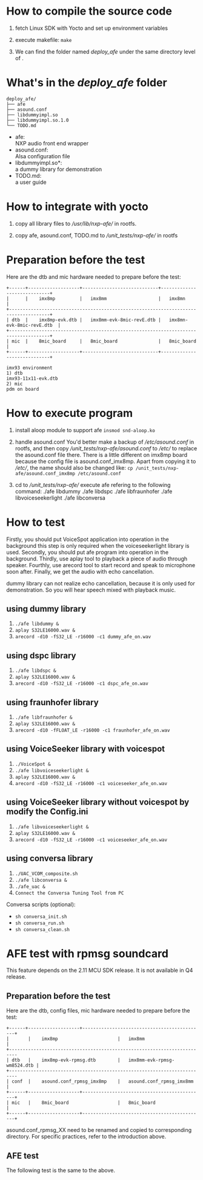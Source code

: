 # How to compile the source code

1. fetch Linux SDK with Yocto and set up environment variables
   
2. execute makefile: `make`

3. We can find the folder named *deploy_afe* under the same directory level of
<audio-front-end>.

# What's in the *deploy_afe* folder
```
deploy_afe/
├── afe
├── asound.conf
├── libdummyimpl.so
├── libdummyimpl.so.1.0
└── TODO.md
```
- afe:  
  NXP audio front end wrapper 
- asound.conf:  
  Alsa configuration file
- libdummyimpl.so*:  
  a dummy library for demonstration
- TODO.md:  
  a user guide

# How to integrate with yocto

1. copy all library files to */usr/lib/nxp-afe/* in rootfs.

2. copy afe, asound.conf, TODO.md to */unit_tests/nxp-afe/* in rootfs 

# Preparation before the test

Here are the dtb and mic hardware needed to prepare before the test:

```
+------+-------------------+----------------------------+-----------------------------+
|      |    imx8mp         |   imx8mm                   |   imx8mn                    |
+-------------------------------------------------------------------------------------+
| dtb  |    imx8mp-evk.dtb |   imx8mm-evk-8mic-revE.dtb |   imx8mn-evk-8mic-revE.dtb  |
+-------------------------------------------------------------------------------------+
| mic  |    8mic_board     |   8mic_board               |   8mic_board                |
+------+-------------------+----------------------------+-----------------------------+

imx93 environment
1) dtb
imx93-11x11-evk.dtb
2) mic
pdm on board
```

# How to execute program

1. install aloop module to support afe
`insmod snd-aloop.ko`

2. handle asound.conf
You'd better make a backup of */etc/asound.conf* in rootfs, 
and then copy */unit_tests/nxp-afe/asound.conf* to */etc/* to replace 
the asound.conf file there. There is a little different on imx8mp board
because the config file is asound.conf_imx8mp. Apart from copying it to */etc/*, 
the name should also be changed like:
`cp /unit_tests/nxp-afe/asound.conf_imx8mp /etc/asound.conf`

3. cd to */unit_tests/nxp-afe/* execute afe refering to the following command:
./afe libdummy
./afe libdspc
./afe libfraunhofer
./afe libvoiceseekerlight
./afe libconversa

# How to test

Firstly, you should put VoiceSpot application into operation in the background
this step is only required when the voiceseekerlight library is used.
Secondly, you should put afe program into operation in the background.
Thirdly, use aplay tool to playback a piece of audio through speaker.
Fourthly, use arecord tool to start record and speak to microphone soon after.
Finally, we get the audio with echo cancellation.

dummy library can not realize echo cancellation, because it is only used for
demonstration. So you will hear speech mixed with playback music.

## using dummy library
1. `./afe libdummy &`
2. `aplay S32LE16000.wav &`
3. `arecord -d10 -fS32_LE -r16000 -c1 dummy_afe_on.wav`

## using dspc library
1. `./afe libdspc &`
2. `aplay S32LE16000.wav &`
3. `arecord -d10 -fS32_LE -r16000 -c1 dspc_afe_on.wav`

## using fraunhofer library
1. `./afe libfraunhofer &`
2. `aplay S32LE16000.wav &`
3. `arecord -d10 -fFLOAT_LE -r16000 -c1 fraunhofer_afe_on.wav`

## using VoiceSeeker library with voicespot
1. `./VoiceSpot &`
2. `./afe libvoiceseekerlight &`
3. `aplay S32LE16000.wav &`
4. `arecord -d10 -fS32_LE -r16000 -c1 voiceseeker_afe_on.wav`

## using VoiceSeeker library without voicespot by modify the Config.ini
1. `./afe libvoiceseekerlight &`
2. `aplay S32LE16000.wav &`
3. `arecord -d10 -fS32_LE -r16000 -c1 voiceseeker_afe_on.wav`

## using conversa library
1. `./UAC_VCOM_composite.sh`
2. `./afe libconversa &`
3. `./afe_uac &`
4. `Connect the Conversa Tuning Tool from PC`

Conversa scripts (optional):

- `sh conversa_init.sh`
- `sh conversa_run.sh`
- `sh conversa_clean.sh`

# AFE test with rpmsg soundcard
This feature depends on the 2.11 MCU SDK release. It is not available in Q4 release.

## Preparation before the test

Here are the dtb, config files, mic hardware needed to prepare before the test:

```
+------+-------------------+---------------------------------------------+
|       |    imx8mp                      |   imx8mm                      |
+-------------------------------------------------------------------------
| dtb   |    imx8mp-evk-rpmsg.dtb        |   imx8mm-evk-rpmsg-wm8524.dtb |
+-------------------------------------------------------------------------
| conf  |    asound.conf_rpmsg_imx8mp    |   asound.conf_rpmsg_imx8mm    |
+------+-------------------+---------------------------------------------+
| mic   |    8mic_board                  |   8mic_board                  |
+------+-------------------+---------------------------------------------+
```
asound.conf_rpmsg_XX need to be renamed and copied to corresponding directory.
For specific practices, refer to the introduction above.

## AFE test
The following test is the same to the above.
